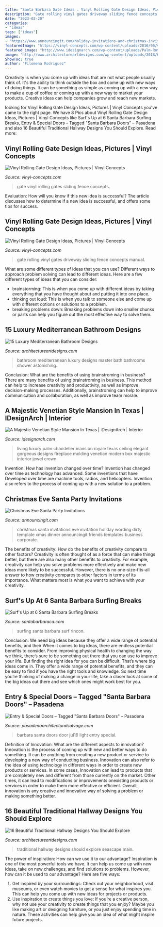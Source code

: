 ```yaml
---
title: "Santa Barbara Date Ideas : Vinyl Rolling Gate Design Ideas, Pictures"
description: "Gate rolling vinyl gates driveway sliding fence concepts manual"
date: "2023-02-20"
categories:
- "ideas"
tags: ["ideas"]
images:
- "https://www.announcingit.com/holiday-invitations-and-christmas-invitations/images/zChristmas-Eve-Santa-Party-Invitations.jpg"
featuredImage: "https://vinyl-concepts.com/wp-content/uploads/2016/06/vinyl-rolling-gate-12.jpg"
featured_image: "http://www.idesignarch.com/wp-content/uploads/Palm-Royale-Mansion_16.jpg"
image: "http://www.architectureartdesigns.com/wp-content/uploads/2018/07/16-Beautiful-Traditional-Hallway-Designs-You-Should-Explore-14.jpg"
ShowToc: true
author: "Filomena Rodriguez"
---
```



Creativity is when you come up with ideas that are not what people usually think of. It's the ability to think outside the box and come up with new ways of doing things. It can be something as simple as coming up with a new way to make a cup of coffee or coming up with a new way to market your products. Creative ideas can help companies grow and reach new markets.

	

		
looking for Vinyl Rolling Gate Design Ideas, Pictures | Vinyl Concepts you've came to the right page. We have 8 Pics about Vinyl Rolling Gate Design Ideas, Pictures | Vinyl Concepts like Surf&#039;s Up at 6 Santa Barbara Surfing Breaks, Entry &amp; Special Doors – Tagged &quot;Santa Barbara Doors&quot; – Pasadena and also 16 Beautiful Traditional Hallway Designs You Should Explore. Read more:
		
    
## Vinyl Rolling Gate Design Ideas, Pictures | Vinyl Concepts

<img loading=lazy src="https://vinyl-concepts.com/wp-content/uploads/2016/06/vinyl-rolling-gate-05.jpg" onerror="this.onerror=null;this.src='https://tse1.mm.bing.net/th?id=OIP.lvny5CMbeXWhBy9mUCbh0QHaFj&amp;pid=15.1';" alt="Vinyl Rolling Gate Design Ideas, Pictures | Vinyl Concepts">

_Source: vinyl-concepts.com_

>gate vinyl rolling gates sliding fence concepts. 

	

Evaluation: How will you know if this new idea is successful?
The article discusses how to determine if a new idea is successful, and offers some tips for success.

    
## Vinyl Rolling Gate Design Ideas, Pictures | Vinyl Concepts

<img loading=lazy src="https://vinyl-concepts.com/wp-content/uploads/2016/06/vinyl-rolling-gate-12.jpg" onerror="this.onerror=null;this.src='https://tse4.mm.bing.net/th?id=OIP.Y13GlfXhm568S_1PFEXcQAHaFj&amp;pid=15.1';" alt="Vinyl Rolling Gate Design Ideas, Pictures | Vinyl Concepts">

_Source: vinyl-concepts.com_

>gate rolling vinyl gates driveway sliding fence concepts manual. 

	

What are some different types of ideas that you can use?
Different ways to approach problem solving can lead to different ideas. Here are a few different types of ideas that you can consider: 
- brainstorming: This is when you come up with different ideas by taking everything that you have thought about and putting it into one place. 
- thinking out loud: This is when you talk to someone else and come up with different options or solutions to a problem. 
- breaking problems down: Breaking problems down into smaller chunks or parts can help you figure out the most effective way to solve them.

    
## 15 Luxury Mediterranean Bathroom Designs

<img loading=lazy src="http://www.architectureartdesigns.com/wp-content/uploads/2014/08/15-Luxury-Mediterranean-Bathroom-Designs-8-630x494.jpg" onerror="this.onerror=null;this.src='https://tse3.mm.bing.net/th?id=OIP.tf9YiS-Aux1gXh4gNSNVPwHaFz&amp;pid=15.1';" alt="15 Luxury Mediterranean Bathroom Designs">

_Source: architectureartdesigns.com_

>bathroom mediterranean luxury designs master bath bathrooms shower astonishing. 

	

Conclusion: What are the benefits of using brainstroming in business?
There are many benefits of using brainstroming in business. This method can help to increase creativity and productivity, as well as improve decision-making processes. Additionally, brainstroming can help to improve communication and collaboration, as well as improve team morale.

    
## A Majestic Venetian Style Mansion In Texas | IDesignArch | Interior

<img loading=lazy src="http://www.idesignarch.com/wp-content/uploads/Palm-Royale-Mansion_16.jpg" onerror="this.onerror=null;this.src='https://tse3.mm.bing.net/th?id=OIP.112PnpEuMc6dhHljWFoHyAHaE8&amp;pid=15.1';" alt="A Majestic Venetian Style Mansion In Texas | iDesignArch | Interior">

_Source: idesignarch.com_

>living luxury palm chandelier mansion royale texas ceiling elegant gorgeous designs fireplace molding venetian modern box majestic interior jewel crown. 

	

Invention: How has invention changed over time?
Invention has changed over time as technology has advanced. Some inventions that have Developed over time are machine tools, radios, and helicopters. Invention also refers to the process of coming up with a new solution to a problem.

    
## Christmas Eve Santa Party Invitations

<img loading=lazy src="https://www.announcingit.com/holiday-invitations-and-christmas-invitations/images/zChristmas-Eve-Santa-Party-Invitations.jpg" onerror="this.onerror=null;this.src='https://tse3.mm.bing.net/th?id=OIP.jBBJf3v5fHgbGKQK_lWLbgHaLR&amp;pid=15.1';" alt="Christmas Eve Santa Party Invitations">

_Source: announcingit.com_

>christmas santa invitations eve invitation holiday wording dirty template xmas dinner announcingit friends templates business corporate. 

	

The benefits of creativity: How do the benefits of creativity compare to other factors?
Creativity is often thought of as a force that can make things better, but there are also many other benefits to creativity. For example, creativity can help you solve problems more effectively and make new ideas more likely to be successful. However, there is no one-size-fits-all answer to how creativity compares to other factors in terms of its importance. What matters most is what you want to achieve with your creativity.

    
## Surf&#039;s Up At 6 Santa Barbara Surfing Breaks

<img loading=lazy src="https://santabarbaraca.com/content/uploads/2016/01/surfing-at-rincon.jpg" onerror="this.onerror=null;this.src='https://tse4.mm.bing.net/th?id=OIP.nZPPp3qKCcU_jJtJTLyxigHaE7&amp;pid=15.1';" alt="Surf&#039;s Up at 6 Santa Barbara Surfing Breaks">

_Source: santabarbaraca.com_

>surfing santa barbara surf rincon. 

	

Conclusion: We need big ideas because they offer a wide range of potential benefits, and their
When it comes to big ideas, there are endless potential benefits to consider. From improving physical health to changing the way we think, there’s sure to be something out there that you can use to improve your life. But finding the right idea for you can be difficult. That’s where big ideas come in. They offer a wide range of potential benefits, and they can be easy to find if you have the right tools and knowledge. So next time you’re thinking of making a change in your life, take a closer look at some of the big ideas out there and see which ones might work best for you.

    
## Entry &amp; Special Doors – Tagged &quot;Santa Barbara Doors&quot; – Pasadena

<img loading=lazy src="https://cdn.shopify.com/s/files/1/0054/7992/3802/products/IMG_5713_580x.jpg?v=1563040526" onerror="this.onerror=null;this.src='https://tse2.mm.bing.net/th?id=OIP.uiomY4O4AssnE6USKKr7-AAAAA&amp;pid=15.1';" alt="Entry &amp; Special Doors – Tagged &quot;Santa Barbara Doors&quot; – Pasadena">

_Source: pasadenaarchitecturalsalvage.com_

>barbara santa doors door jul19 light entry special. 

	

Definition of Innovation: What are the different aspects to innovation?
Innovation is the process of coming up with new and better ways to do something. It can be anything from creating a new product or service to developing a new way of conducting business. Innovation can also refer to the idea of using technology in different ways in order to create new products or services. In some cases, Innovation can lead to products that are completely new and different from those currently on the market. Other times, it can lead to modifications or improvements onexisting products or services in order to make them more effective or efficient. Overall, innovation is any creative and innovative way of solving a problem or making something better.

    
## 16 Beautiful Traditional Hallway Designs You Should Explore

<img loading=lazy src="http://www.architectureartdesigns.com/wp-content/uploads/2018/07/16-Beautiful-Traditional-Hallway-Designs-You-Should-Explore-14.jpg" onerror="this.onerror=null;this.src='https://tse4.mm.bing.net/th?id=OIP.CDTR4r6GVd3fmTPu3eT7XQHaLH&amp;pid=15.1';" alt="16 Beautiful Traditional Hallway Designs You Should Explore">

_Source: architectureartdesigns.com_

>traditional hallway designs should explore seascape main. 

	

The power of inspiration: How can we use it to our advantage?
Inspiration is one of the most powerful tools we have. It can help us come up with new ideas, take on new challenges, and find solutions to problems. However, how can it be used to our advantage? Here are five ways: 
1) Get inspired by your surroundings: Check out your neighborhood, visit museums, or even watch movies to get a sense for what inspires you. This can help you come up with new ideas for projects or products. 
2) Use inspiration to create things you love: If you’re a creative person, why not use your creativity to create things that you enjoy? Maybe you like making art or designing furniture, or you just enjoy spending time in nature. These activities can help give you an idea of what might inspire future projects.

